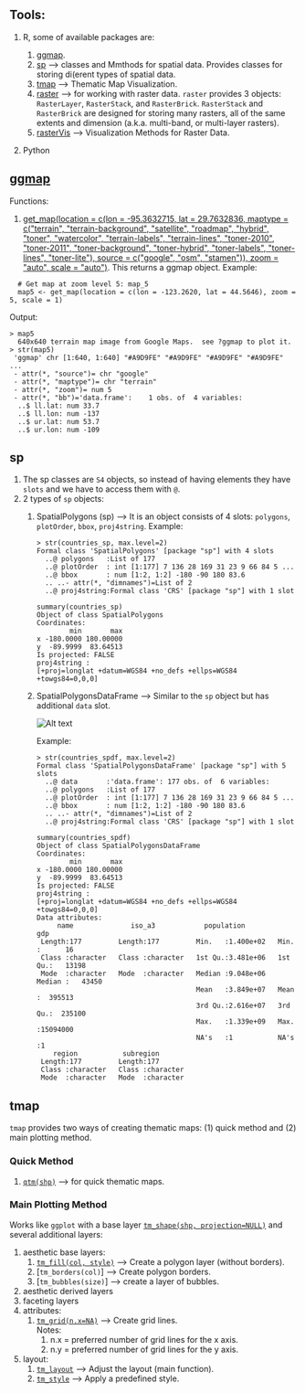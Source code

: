 
## Tools:
1. R, some of available packages are:

    1. [ggmap](https://www.rdocumentation.org/packages/ggmap/versions/3.0.0). 
    2. [sp](https://www.rdocumentation.org/packages/sp/versions/1.4-5) --> classes and Mmthods for spatial data. Provides classes for storing di(erent types of spatial data. 
    3. [tmap](https://www.rdocumentation.org/packages/tmap/versions/3.2/topics/tmap-package) --> Thematic Map Visualization. 
    4. [raster](https://www.rdocumentation.org/packages/raster/versions/3.4-5) --> for working with raster data. `raster` provides 3 objects:  `RasterLayer`, `RasterStack`, and `RasterBrick`. `RasterStack` and `RasterBrick` are designed for storing many rasters, all of the same extents and dimension (a.k.a. multi-band, or multi-layer rasters).
    5. [rasterVis](https://www.rdocumentation.org/packages/rasterVis/versions/0.49) --> Visualization Methods for Raster Data. 
  
2. Python

## [ggmap](https://www.rdocumentation.org/packages/ggmap/versions/3.0.0)
Functions:
1. [get_map(location = c(lon = -95.3632715, lat = 29.7632836, maptype = c("terrain", "terrain-background", "satellite", "roadmap", "hybrid", "toner", "watercolor", "terrain-labels", "terrain-lines", "toner-2010", "toner-2011", "toner-background", "toner-hybrid", "toner-labels", "toner-lines", "toner-lite"), source = c("google", "osm", "stamen")), zoom = "auto", scale = "auto")](https://www.rdocumentation.org/packages/ggmap/versions/3.0.0/topics/get_map). This returns a ggmap object. Example: <br/>
  ```
    # Get map at zoom level 5: map_5
    map5 <- get_map(location = c(lon = -123.2620, lat = 44.5646), zoom = 5, scale = 1)
  ```
  
  Output: <br />
  ```
  > map5
    640x640 terrain map image from Google Maps.  see ?ggmap to plot it.
  > str(map5)
   'ggmap' chr [1:640, 1:640] "#A9D9FE" "#A9D9FE" "#A9D9FE" "#A9D9FE" ...
   - attr(*, "source")= chr "google"
   - attr(*, "maptype")= chr "terrain"
   - attr(*, "zoom")= num 5
   - attr(*, "bb")='data.frame':	1 obs. of  4 variables:
    ..$ ll.lat: num 33.7
    ..$ ll.lon: num -137
    ..$ ur.lat: num 53.7
    ..$ ur.lon: num -109
  ```

##  sp

1. The sp classes are `S4` objects, so instead of having elements they have `slots` and we have to access them with `@`.
2. 2 types of `sp` objects:
    1. SpatialPolygons (sp) --> It is an object consists of 4 slots: `polygons`, `plotOrder`, `bbox`, `proj4string`. Example: <br />
        ```
        > str(countries_sp, max.level=2)
        Formal class 'SpatialPolygons' [package "sp"] with 4 slots
          ..@ polygons   :List of 177
          ..@ plotOrder  : int [1:177] 7 136 28 169 31 23 9 66 84 5 ...
          ..@ bbox       : num [1:2, 1:2] -180 -90 180 83.6
          .. ..- attr(*, "dimnames")=List of 2
          ..@ proj4string:Formal class 'CRS' [package "sp"] with 1 slot
        ```
        
        ```
        summary(countries_sp)
        Object of class SpatialPolygons
        Coordinates:
                min       max
        x -180.0000 180.00000
        y  -89.9999  83.64513
        Is projected: FALSE 
        proj4string :
        [+proj=longlat +datum=WGS84 +no_defs +ellps=WGS84 +towgs84=0,0,0]
        ```
    
    2. SpatialPolygonsDataFrame --> Similar to the `sp` object but has additional `data` slot. <br />
        
        ![Alt text](./images/spdf_hiearchy.png)
    
        Example: <br />
        ```
        > str(countries_spdf, max.level=2)
        Formal class 'SpatialPolygonsDataFrame' [package "sp"] with 5 slots
          ..@ data       :'data.frame':	177 obs. of  6 variables:
          ..@ polygons   :List of 177
          ..@ plotOrder  : int [1:177] 7 136 28 169 31 23 9 66 84 5 ...
          ..@ bbox       : num [1:2, 1:2] -180 -90 180 83.6
          .. ..- attr(*, "dimnames")=List of 2
          ..@ proj4string:Formal class 'CRS' [package "sp"] with 1 slot
        ```
        ```
        summary(countries_spdf)
        Object of class SpatialPolygonsDataFrame
        Coordinates:
                min       max
        x -180.0000 180.00000
        y  -89.9999  83.64513
        Is projected: FALSE 
        proj4string :
        [+proj=longlat +datum=WGS84 +no_defs +ellps=WGS84 +towgs84=0,0,0]
        Data attributes:
             name              iso_a3            population             gdp          
         Length:177         Length:177         Min.   :1.400e+02   Min.   :      16  
         Class :character   Class :character   1st Qu.:3.481e+06   1st Qu.:   13198  
         Mode  :character   Mode  :character   Median :9.048e+06   Median :   43450  
                                               Mean   :3.849e+07   Mean   :  395513  
                                               3rd Qu.:2.616e+07   3rd Qu.:  235100  
                                               Max.   :1.339e+09   Max.   :15094000  
                                               NA's   :1           NA's   :1         
            region           subregion        
         Length:177         Length:177        
         Class :character   Class :character  
         Mode  :character   Mode  :character 
        ```

## tmap

`tmap` provides two ways of creating thematic maps: (1) quick method and (2) main plotting method. 

### Quick Method 

1. [`qtm(shp)`](https://www.rdocumentation.org/packages/tmap/versions/3.2/topics/qtm) --> for quick thematic maps.

### Main Plotting Method

Works like `ggplot` with a base layer [`tm_shape(shp, projection=NULL)`](https://www.rdocumentation.org/packages/tmap/versions/3.3/topics/tm_shape) and several additional layers:

1. aesthetic base layers:
    1. [`tm_fill(col, style)`](https://www.rdocumentation.org/link/tm_fill?package=tmap&version=3.2) --> Create a polygon layer (without borders). 
    2. [`tm_borders(col)`] --> Create polygon borders. 
    3. [`tm_bubbles(size)`] --> create a layer of bubbles. 
2. aesthetic derived layers
3. faceting layers
4. attributes:
    1. [`tm_grid(n.x=NA)`](https://www.rdocumentation.org/packages/tmap/versions/3.2/topics/tm_grid) --> Create grid lines. <br />
        Notes: <br />
        1. n.x = preferred number of grid lines for the x axis.
        2. n.y = preferred number of grid lines for the y axis. 
5. layout:
    1. [`tm_layout`](https://www.rdocumentation.org/packages/tmap/versions/3.2/topics/tm_layout) --> Adjust the layout (main function). 
    2. [`tm_style`](https://www.rdocumentation.org/link/tm_style?package=tmap&version=3.2) --> Apply a predefined style. 


